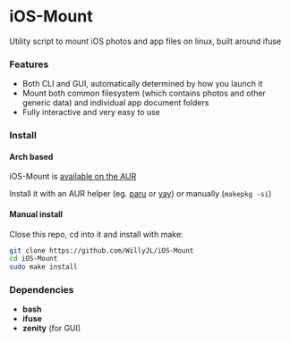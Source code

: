 # iOS-Mount
Utility script to mount iOS photos and app files on linux, built around ifuse


### Features
 - Both CLI and GUI, automatically determined by how you launch it
 - Mount both common filesystem (which contains photos and other generic data) and individual app document folders
 - Fully interactive and very easy to use


### Install

#### Arch based
iOS-Mount is [available on the AUR](https://aur.archlinux.org/packages/ios-mount-git/)

Install it with an AUR helper (eg. [paru](https://github.com/Morganamilo/paru) or [yay](https://github.com/Jguer/yay)) or manually (`makepkg -si`)

#### Manual install
Close this repo, cd into it and install with make:

```bash
git clone https://github.com/WillyJL/iOS-Mount
cd iOS-Mount
sudo make install
```


### Dependencies
- **bash**
- **ifuse**
- **zenity** (for GUI)
